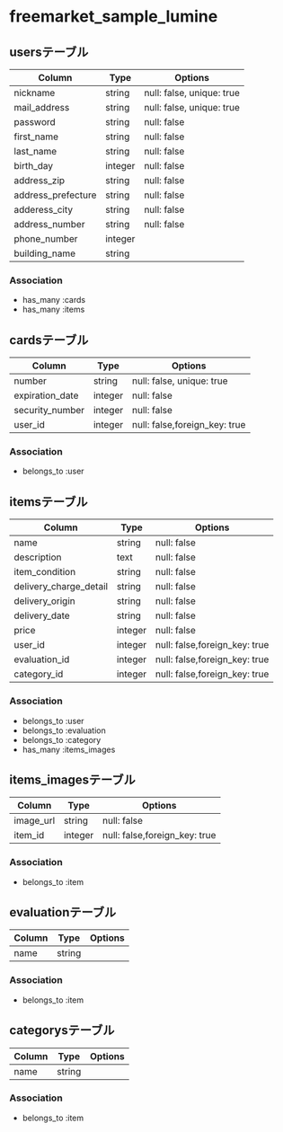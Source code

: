 # freemarket_sample_lumine
## usersテーブル
|Column|Type|Options|
|------|----|-------|
|nickname|string|null: false, unique: true|
|mail_address|string|null: false, unique: true|
|password|string|null: false|
|first_name|string|null: false|
|last_name|string|null: false|
|birth_day|integer|null: false|
|address_zip|string|null: false|
|address_prefecture|string|null: false|
|adderess_city|string|null: false|
|address_number|string|null: false|
|phone_number|integer||
|building_name|string||
### Association
- has_many :cards
- has_many :items

## cardsテーブル
|Column|Type|Options|
|------|----|-------|
|number|string|null: false, unique: true|
|expiration_date|integer|null: false|
|security_number|integer|null: false|
|user_id|integer|null: false,foreign_key: true|
### Association
- belongs_to :user

## itemsテーブル
|Column|Type|Options|
|------|----|-------|
|name|string|null: false|
|description|text|null: false|
|item_condition|string|null: false|
|delivery_charge_detail|string|null: false|
|delivery_origin|string|null: false|
|delivery_date|string|null: false|
|price|integer|null: false|
|user_id|integer|null: false,foreign_key: true|
|evaluation_id|integer|null: false,foreign_key: true|
|category_id|integer|null: false,foreign_key: true|
### Association
- belongs_to :user
- belongs_to :evaluation
- belongs_to :category
- has_many :items_images

## items_imagesテーブル
|Column|Type|Options|
|------|----|-------|
|image_url|string|null: false|
|item_id|integer|null: false,foreign_key: true|
### Association
- belongs_to :item

## evaluationテーブル
|Column|Type|Options|
|------|----|-------|
|name|string||
### Association
- belongs_to :item

## categorysテーブル
|Column|Type|Options|
|------|----|-------|
|name|string||
### Association
- belongs_to :item